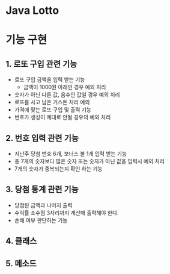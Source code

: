 Java Lotto
=========

# 기능 구현

## 1. 로또 구입 관련 기능

- 로또 구입 금액을 입력 받는 기능
    * 금액이 1000원 아래인 경우 예외 처리
- 숫자가 아닌 다른 값, 음수인 값일 경우 예외 처리
- 로또를 사고 남은 거스돈 처리 예외
- 가격에 맞는 로또 구입 및 출력 기능
- 번호가 생성이 제대로 안될 경우의 예외 처리

## 2. 번호 입력 관련 기능

- 지난주 당첨 번호 6개, 보너스 볼 1개 입력 받는 기능
- 총 7개의 숫자보다 많은 숫자 또는 숫자가 아닌 값을 입력시 예외 처리
- 7개의 숫자가 중복되는지 확인 하는 기능

## 3. 당첨 통계 관련 기능

- 당첨된 금액과 나머지 출력
- 수익률 소수점 3자리까지 계산해 출력해야 한다.
- 손해 여부 판단하는 기능

## 4. 클래스

## 5. 메소드